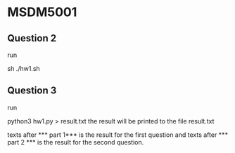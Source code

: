 # MSDM5001
## Question 2

run

sh ./hw1.sh
## Question 3

run

python3 hw1.py > result.txt
the result will be printed to the file result.txt

texts after *** part 1*** is the result for the first question and texts after *** part 2 *** is the result for the second question.

